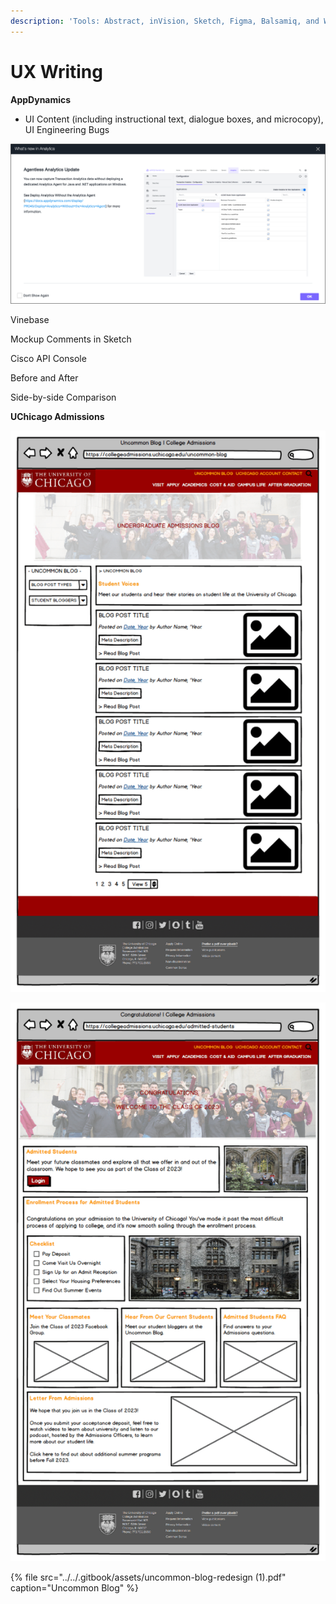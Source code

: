 ```yaml
---
description: 'Tools: Abstract, inVision, Sketch, Figma, Balsamiq, and Whimsical.'
---
```


# UX Writing

**AppDynamics**

* UI Content \(including instructional text, dialogue boxes, and microcopy\), UI Engineering Bugs 

![Application Analytics Dialogue Box](../../.gitbook/assets/whats-new-in-analytics-popup-bordered.png)

Vinebase

Mockup Comments in Sketch

Cisco API Console

Before and After

Side-by-side Comparison

**UChicago Admissions**

![Uncommon Blog Wireframe](../../.gitbook/assets/image%20%281%29.png)

![Admitted Students Portal Wireframe](../../.gitbook/assets/image.png)



{% file src="../../.gitbook/assets/uncommon-blog-redesign \(1\).pdf" caption="Uncommon Blog" %}



